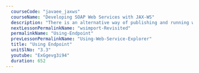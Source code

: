 ```yaml
---
  courseCode: "javaee_jaxws"
  courseName: "Developing SOAP Web Services with JAX-WS"
  description: "There is an alternative way of publishing and running web services without having to use any app servers. In this tutorial, we'll use the Endpoint class to publish our web service."
  nextLessonPermalinkName: "wsimport-Revisited"
  permalinkName: "Using-Endpoint"
  prevLessonPermalinkName: "Using-Web-Service-Explorer"
  title: "Using Endpoint"
  unitSlNo: "3.3"
  youtube: "ExGgevg3i94"
  duration: 652
---
```

